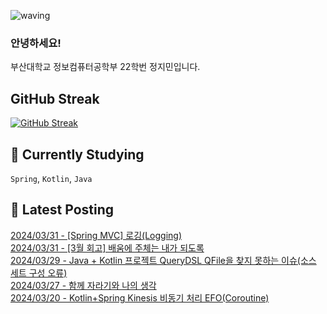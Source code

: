 
![waving](https://capsule-render.vercel.app/api?type=waving&height=200&text=Welcome%20to%20Stopmin%20Github👋&fontAlign=70&color=gradient&fontSize=30)

### 안녕하세요!
부산대학교 정보컴퓨터공학부 22학번 정지민입니다.

<!--[![Typing SVG](https://readme-typing-svg.demolab.com?font=Fira+Code&pause=1000&color=000000&repeat=false&width=435&height=50&lines=저는+정지민입니다😀)](https://git.io/typing-svg)
[![Top Langs](https://github-readme-stats.vercel.app/api/top-langs/?username=stopmin)](https://github.com/stopmin/github-readme-stats)-->


## GitHub Streak
[![GitHub Streak](https://streak-stats.demolab.com?user=Stopmin&theme=onedark-duo)](https://git.io/streak-stats)


## 📎 Currently Studying
`Spring`, `Kotlin`, `Java`
  
## 📝 Latest Posting
[2024/03/31 - [Spring MVC] 로깅(Logging)](https://stopmin.tistory.com/entry/Spring-MVC-%EB%A1%9C%EA%B9%85Logging)  
[2024/03/31 - [3월 회고] 배움에 주체는 내가 되도록](https://stopmin.tistory.com/entry/3%EC%9B%94-%ED%9A%8C%EA%B3%A0-%EB%B0%B0%EC%9B%80%EC%97%90-%EC%A3%BC%EC%B2%B4%EB%8A%94-%EB%82%B4%EA%B0%80-%EB%90%98%EB%8F%84%EB%A1%9D)  
[2024/03/29 - Java + Kotlin 프로젝트 QueryDSL QFile을 찾지 못하는 이슈(소스 세트 구성 오류)](https://stopmin.tistory.com/entry/Java-Kotlin-%ED%94%84%EB%A1%9C%EC%A0%9D%ED%8A%B8-QueryDSL-QFile%EC%9D%84-%EC%B0%BE%EC%A7%80-%EB%AA%BB%ED%95%98%EB%8A%94-%EC%9D%B4%EC%8A%88%EC%86%8C%EC%8A%A4-%EC%84%B8%ED%8A%B8-%EA%B5%AC%EC%84%B1-%EC%98%A4%EB%A5%98)  
[2024/03/27 - 함께 자라기와 나의 생각](https://stopmin.tistory.com/entry/%ED%95%A8%EA%BB%98-%EC%9E%90%EB%9D%BC%EA%B8%B0%EC%99%80-%EB%82%98%EC%9D%98-%EC%83%9D%EA%B0%81)  
[2024/03/20 - Kotlin+Spring Kinesis 비동기 처리 EFO(Coroutine)](https://stopmin.tistory.com/entry/KotlinSpring%EC%9C%BC%EB%A1%9C-Kinesis-Consumer-Producer-%EB%B9%84%EB%8F%99%EA%B8%B0-%EC%B2%98%EB%A6%AC)  
